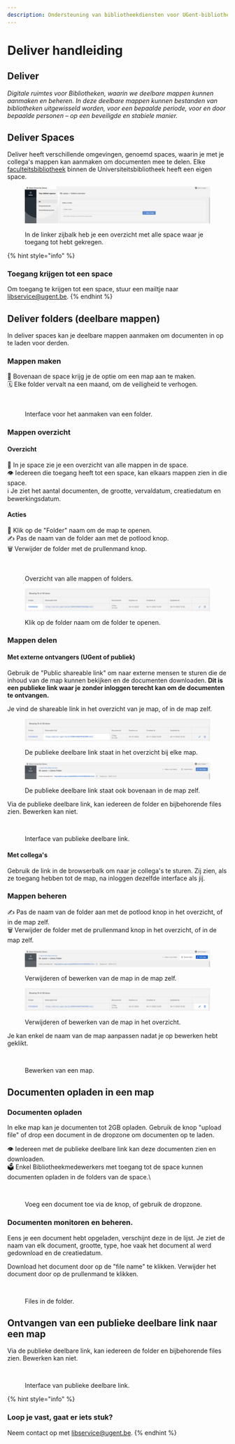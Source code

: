 ```yaml
---
description: Ondersteuning van bibliotheekdiensten voor UGent-bibliotheekmedewerkers.
---
```


# Deliver handleiding

## Deliver

_Digitale ruimtes voor Bibliotheken, waarin we deelbare mappen kunnen aanmaken en beheren. In deze deelbare mappen kunnen bestanden van bibliotheken uitgewisseld worden, voor een bepaalde periode, voor en door bepaalde personen – op een beveiligde en stabiele manier._

## Deliver Spaces

Deliver heeft verschillende omgevingen, genoemd spaces, waarin je met je collega's mappen kan aanmaken om documenten mee te delen. Elke [faculteitsbibliotheek](https://lib.ugent.be/nl/libraries) binnen de Universiteitsbibliotheek heeft een eigen space.

<figure><img src="../../.gitbook/assets/deliver-spaces.png" alt=""><figcaption><p>In de linker zijbalk heb je een overzicht met alle space waar je toegang tot hebt gekregen.</p></figcaption></figure>

{% hint style="info" %}
### Toegang krijgen tot een space

Om toegang te krijgen tot een space, stuur een mailtje naar [libservice@ugent.be](mailto:libservice@ugent.be).
{% endhint %}

## Deliver folders (deelbare mappen)

In deliver spaces kan je deelbare mappen aanmaken om documenten in op te laden voor derden.

### Mappen maken

📂 Bovenaan de space krijg je de optie om een map aan te maken.\
🗓️  Elke folder vervalt na een maand, om de veiligheid te verhogen.

<figure><img src="../../.gitbook/assets/Scherm­afbeelding 2023-01-03 om 16.38.24.png" alt=""><figcaption><p>Interface voor het aanmaken van een folder.</p></figcaption></figure>

### Mappen overzicht

#### Overzicht

📁 In je space zie je een overzicht van alle mappen in de space.\
👁️ Iedereen die toegang heeft tot een space, kan elkaars mappen zien in die space.\
ℹ️ Je ziet het aantal documenten, de grootte, vervaldatum, creatiedatum en bewerkingsdatum.

#### Acties

📂 Klik op de "Folder" naam om de map te openen.\
✍️ Pas de naam van de folder aan met de potlood knop.\
🗑️ Verwijder de folder met de prullenmand knop.

<figure><img src="../../.gitbook/assets/Scherm­afbeelding 2023-01-03 om 16.43.04.png" alt=""><figcaption><p>Overzicht van alle mappen of folders.</p></figcaption></figure>

<figure><img src="../../.gitbook/assets/deliver-folder-name-overview.png" alt=""><figcaption><p>Klik op de folder naam om de folder te openen.</p></figcaption></figure>

### Mappen delen

#### Met externe ontvangers (UGent of publiek)

Gebruik de "Public shareable link" om naar externe mensen te sturen die de inhoud van de map kunnen bekijken en de documenten downloaden. **Dit is een publieke link waar je zonder inloggen terecht kan om de documenten te ontvangen.**

Je vind de shareable link in het overzicht van je map, of in de map zelf.

<figure><img src="../../.gitbook/assets/deliver-shareable-link-overview.png" alt=""><figcaption><p>De publieke deelbare link staat in het overzicht bij elke map.</p></figcaption></figure>

<figure><img src="../../.gitbook/assets/deliver-shareable-link-folder (1).png" alt=""><figcaption><p>De publieke deelbare link staat ook bovenaan in de map zelf.</p></figcaption></figure>

Via de publieke deelbare link, kan iedereen de folder en bijbehorende files zien. Bewerken kan niet.

<figure><img src="../../.gitbook/assets/Scherm­afbeelding 2023-01-04 om 16.46.06.png" alt=""><figcaption><p>Interface van publieke deelbare link.</p></figcaption></figure>

#### Met collega's

Gebruik de link in de browserbalk om naar je collega's te sturen. Zij zien, als ze toegang hebben tot de map, na inloggen dezelfde interface als jij.

### Mappen beheren

✍️ Pas de naam van de folder aan met de potlood knop in het overzicht, of in de map zelf.\
🗑️ Verwijder de folder met de prullenmand knop in het overzicht, of in de map zelf.

<figure><img src="../../.gitbook/assets/deliver-edit-delete-folder.png" alt=""><figcaption><p>Verwijderen of bewerken van de map in de map zelf.</p></figcaption></figure>

<figure><img src="../../.gitbook/assets/deliver-edit-delete-overview.png" alt=""><figcaption><p>Verwijderen of bewerken van de map in het overzicht.</p></figcaption></figure>

Je kan enkel de naam van de map aanpassen nadat je op bewerken hebt geklikt.

<figure><img src="../../.gitbook/assets/Scherm­afbeelding 2023-01-04 om 16.36.46.png" alt=""><figcaption><p>Bewerken van een map.</p></figcaption></figure>

## Documenten opladen in een map

### Documenten opladen

In elke map kan je documenten tot 2GB opladen. Gebruik de knop "upload file" of drop een document in de dropzone om documenten op te laden.

👁️ Iedereen met de publieke deelbare link kan deze documenten zien en downloaden.\
🗳️ Enkel Bibliotheekmedewerkers met toegang tot de space kunnen documenten opladen in de folders van de space.\


<figure><img src="../../.gitbook/assets/Scherm­afbeelding 2023-01-04 om 16.38.47.png" alt=""><figcaption><p>Voeg een document toe via de knop, of gebruik de dropzone.</p></figcaption></figure>

### Documenten monitoren en beheren.

Eens je een document hebt opgeladen, verschijnt deze in de lijst. Je ziet de naam van elk document, grootte, type, hoe vaak het document al werd gedownload en de creatiedatum.

Download het document door op de "file name" te klikken. Verwijder het document door op de prullenmand te klikken.

<figure><img src="../../.gitbook/assets/Scherm­afbeelding 2023-01-04 om 16.41.32.png" alt=""><figcaption><p>Files in de folder.</p></figcaption></figure>

## Ontvangen van een publieke deelbare link naar een map

Via de publieke deelbare link, kan iedereen de folder en bijbehorende files zien. Bewerken kan niet.​

<figure><img src="https://files.gitbook.com/v0/b/gitbook-x-prod.appspot.com/o/spaces%2FlvNeIFwjvMgVqncrfwG8%2Fuploads%2FtOKJpfFyAFXpkRwX8pSk%2FScherm%C2%ADafbeelding%202023-01-04%20om%2016.46.06.png?alt=media&#x26;token=e4f1433f-1113-47a2-9204-20cebec9502c" alt=""><figcaption><p>Interface van publieke deelbare link.</p></figcaption></figure>

{% hint style="info" %}
### Loop je vast, gaat er iets stuk?

Neem contact op met [libservice@ugent.be](mailto:libservice@ugent.be).
{% endhint %}
